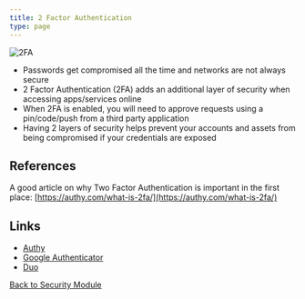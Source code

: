 ```yaml
---
title: 2 Factor Authentication
type: page
---
```


![2FA](/images/security/2-factor-authentication.jpeg "2FA")

- Passwords get compromised all the time and networks are not always secure
- 2 Factor Authentication (2FA) adds an additional layer of security when accessing apps/services online
- When 2FA is enabled, you will need to approve requests using a pin/code/push from a third party application
- Having 2 layers of security helps prevent your accounts and assets from being compromised if your credentials are exposed

## References

A good article on why Two Factor Authentication is important in the first place: [https://authy.com/what-is-2fa/](https://authy.com/what-is-2fa/)

## Links

- [Authy](https://authy.com/)
- [Google Authenticator](https://www.google.com/landing/2step/)
- [Duo](https://duo.com/)

[Back to Security Module](/security)
